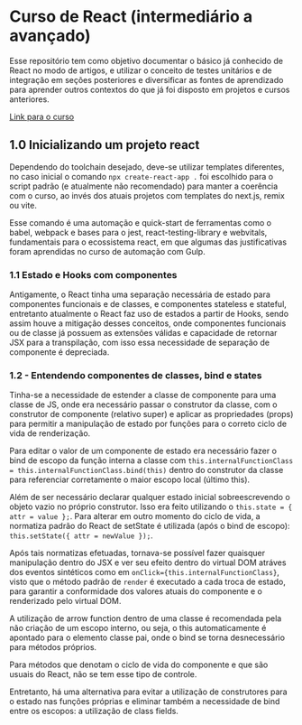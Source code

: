 # Curso de React (intermediário a avançado)

Esse repositório tem como objetivo documentar o básico já conhecido de React no modo de artigos, e utilizar o conceito de testes unitários e de integração em seções posteriores e diversificar as fontes de aprendizado para aprender outros contextos do que já foi disposto em projetos e cursos anteriores.

[Link para o curso](https://www.udemy.com/course/curso-de-reactjs-nextjs-completo-do-basico-ao-avancado/)

## 1.0 Inicializando um projeto react

Dependendo do toolchain desejado, deve-se utilizar templates diferentes, no caso inicial o comando ```npx create-react-app .``` foi escolhido para o script padrão (e atualmente não recomendado) para manter a coerência com o curso, ao invés dos atuais projetos com templates do next.js, remix ou vite.

Esse comando é uma automação e quick-start de ferramentas como o babel, webpack e bases para o jest, react-testing-library e webvitals, fundamentais para o ecossistema react, em que algumas das justificativas foram aprendidas no curso de automação com Gulp.

### 1.1 Estado e Hooks com componentes

Antigamente, o React tinha uma separação necessária de estado para componentes funcionais e de classes, e componentes stateless e stateful, entretanto atualmente o React faz uso de estados a partir de Hooks, sendo assim houve a mitigação desses conceitos, onde componentes funcionais ou de classe já possuem as extensões válidas e capacidade de retornar JSX para a transpilação, com isso essa necessidade de separação de componente é depreciada.

### 1.2 - Entendendo componentes de classes, bind e states

Tinha-se a necessidade de estender a classe de componente para uma classe de JS, onde era necessário passar o construtor da classe, com o construtor de componente (relativo super) e aplicar as propriedades (props) para permitir a manipulação de estado por funções para o correto ciclo de vida de renderização.

Para editar o valor de um componente de estado era necessário fazer o bind de escopo da função interna a classe com ```this.internalFunctionClass = this.internalFunctionClass.bind(this)``` dentro do construtor da classe para referenciar corretamente o maior escopo local (último this).

Além de ser necessário declarar qualquer estado inicial sobreescrevendo o objeto vazio no próprio construtor. Isso era feito utilizando o ```this.state = { attr = value };```. Para alterar em outro momento do ciclo de vida, a normatiza padrão do React de setState é utilizada (após o bind de escopo): ```this.setState({ attr = newValue });```.

Após tais normatizas efetuadas, tornava-se possível fazer quaisquer manipulação dentro do JSX e ver seu efeito dentro do virtual DOM atráves dos eventos sintéticos como em ```onClick={this.internalFunctionClass}```, visto que o método padrão de ```render``` é executado a cada troca de estado, para garantir a conformidade dos valores atuais do componente e o renderizado pelo virtual DOM.

A utilização de arrow function dentro de uma classe é recomendada pela não criação de um escopo interno, ou seja, o this automaticamente é apontado para o elemento classe pai, onde o bind se torna desnecessário para métodos próprios.

Para métodos que denotam o ciclo de vida do componente e que são usuais do React, não se tem esse tipo de controle.

Entretanto, há uma alternativa para evitar a utilização de construtores para o estado nas funções próprias e eliminar também a necessidade de bind entre os escopos: a utilização de class fields.